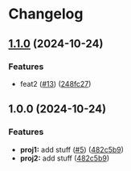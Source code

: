 # Changelog

## [1.1.0](https://github.com/shaneholder/fuzzy-octo-chainsaw/compare/v1.0.0...v1.1.0) (2024-10-24)


### Features

* feat2 ([#13](https://github.com/shaneholder/fuzzy-octo-chainsaw/issues/13)) ([248fc27](https://github.com/shaneholder/fuzzy-octo-chainsaw/commit/248fc27296c719df65b5c373ab412a053e80da74))

## 1.0.0 (2024-10-24)


### Features

* **proj1:** add stuff ([#5](https://github.com/shaneholder/fuzzy-octo-chainsaw/issues/5)) ([482c5b9](https://github.com/shaneholder/fuzzy-octo-chainsaw/commit/482c5b995d2a95b53040cbfe2a81ca94f988376c))
* **proj2:** add stuff ([482c5b9](https://github.com/shaneholder/fuzzy-octo-chainsaw/commit/482c5b995d2a95b53040cbfe2a81ca94f988376c))

